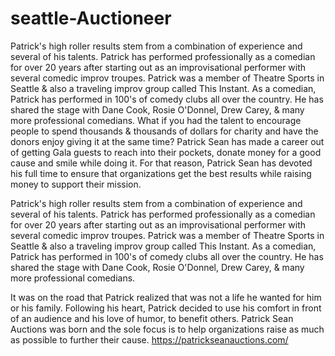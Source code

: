 # seattle-Auctioneer
Patrick's high roller results stem from a combination of experience and several of his talents. Patrick has performed professionally as a comedian for over 20 years after starting out as an improvisational performer with several comedic improv troupes. Patrick was a member of Theatre Sports in Seattle &amp; also a traveling improv group called This Instant. As a comedian, Patrick has performed in 100's of comedy clubs all over the country. He has shared the stage with Dane Cook, Rosie O'Donnel, Drew Carey, &amp; many more professional comedians.
What if you had the talent to encourage people to spend thousands & thousands of dollars for charity and have the donors enjoy giving it at the same time? Patrick Sean has made a career out of getting Gala guests to reach into their pockets, donate money for a good cause and smile while doing it. For that reason, Patrick Sean has devoted his full time to ensure that organizations get the best results while raising money to support their mission.

Patrick's high roller results stem from a combination of experience and several of his talents. Patrick has performed professionally as a comedian for over 20 years after starting out as an improvisational performer with several comedic improv troupes. Patrick was a member of Theatre Sports in Seattle & also a traveling improv group called This Instant. As a comedian, Patrick has performed in 100's of comedy clubs all over the country. He has shared the stage with Dane Cook, Rosie O'Donnel, Drew Carey, & many more professional comedians.

It was on the road that Patrick realized that was not a life he wanted for him or his family. Following his heart, Patrick decided to use his comfort in front of an audience and his love of humor, to benefit others. Patrick Sean Auctions was born and the sole focus is to help organizations raise as much as possible to further their cause.
https://patrickseanauctions.com/
